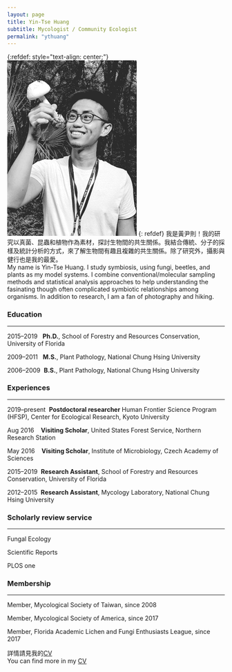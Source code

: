 ```yaml
---
layout: page
title: Yin-Tse Huang
subtitle: Mycologist / Community Ecologist
permalink: "ythuang"
---
```

{:refdef: style="text-align: center;"}
![](assets/img/MeintheField_300px.png)
{: refdef}
我是黃尹則！我的研究以真菌、昆蟲和植物作為素材，探討生物間的共生關係。我結合傳統、分子的採樣及統計分析的方式，來了解生物間有趣且複雜的共生關係。除了研究外，攝影與健行也是我的最愛。<br>
My name is Yin-Tse Huang. I study symbiosis, using fungi, beetles, and plants as my model systems. I combine conventional/molecular sampling methods and statistical analysis approaches to help understanding the fasinating though often complicated symbiotic relationships among organisms. In addition to research, I am a fan of photography and hiking.

### Education

______

2015–2019&nbsp;&nbsp;&nbsp;**Ph.D.**, School of Forestry and Resources Conservation, University of Florida

2009–2011&nbsp;&nbsp;&nbsp;**M.S.**, Plant Pathology, National Chung Hsing University

2006–2009&nbsp;&nbsp;**B.S.**, Plant Pathology, National Chung Hsing University

### Experiences

______

2019–present&nbsp;&nbsp;**Postdoctoral researcher** Human Frontier Science Program (HFSP), Center for Ecological Research, Kyoto University

Aug 2016&nbsp;&nbsp;&nbsp;&nbsp;**Visiting Scholar**, United States Forest Service, Northern Research Station

May 2016&nbsp;&nbsp;&nbsp;&nbsp;**Visiting Scholar**, Institute of Microbiology, Czech Academy of Sciences

2015–2019&nbsp;&nbsp;**Research Assistant**, School of Forestry and Resources Conservation, University of Florida

2012–2015&nbsp;&nbsp;**Research Assistant**, Mycology Laboratory, National Chung Hsing University

### Scholarly review service

_______

Fungal Ecology

Scientific Reports

PLOS one

### Membership

_______

Member, Mycological Society of Taiwan, since 2008

Member, Mycological Society of America, since 2017


Member, Florida Academic Lichen and Fungi Enthusiasts League, since 2017


詳情請見我的[CV](/assets/img/YinTse%20Huang%20CV%202020.pdf)<br> 
You can find more in my [CV](/assets/img/YinTse%20Huang%20CV%202020.pdf)
